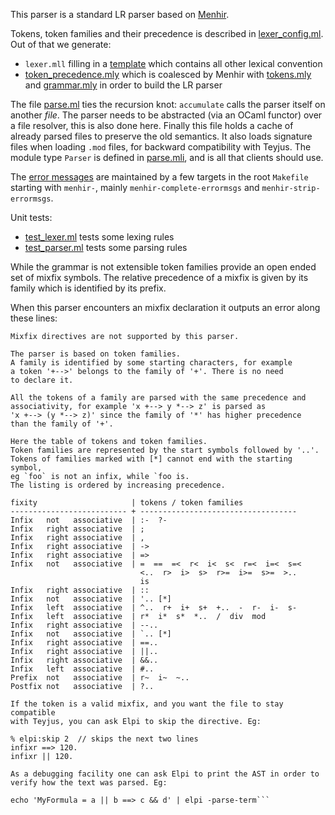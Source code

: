 This parser is a standard LR parser based on [Menhir](http://gallium.inria.fr/~fpottier/menhir/).

Tokens, token families and their precedence is described in
[lexer_config.ml](lexer_config.ml). Out of that we generate:
- `lexer.mll` filling in a [template](lexer.mll.in) which contains all other
  lexical convention
- [token_precedence.mly](token_precedence.mly) which is coalesced by Menhir
  with [tokens.mly](tokens.mly) and [grammar.mly](grammar.mly) in order to
  build the LR parser

The file [parse.ml](parse.ml) ties the recursion knot: `accumulate` calls the
parser itself on another *file*. The parser needs to be abstracted
(via an OCaml functor) over a file resolver, this is also done here. Finally
this file holds a cache of already parsed files to preserve the old semantics.
It also loads signature files when loading `.mod` files, for backward
compatibility with Teyjus. The module type `Parser` is defined in
[parse.mli](parse.mli), and is all that clients should use.

The [error messages](error_messages.txt) are maintained by a few
targets in the root `Makefile` starting with `menhir-`, mainly
`menhir-complete-errormsgs` and `menhir-strip-errormsgs`.

Unit tests:
- [test_lexer.ml](test_lexer.ml) tests some lexing rules
- [test_parser.ml](test_parser.ml) tests some parsing rules

While the grammar is not extensible token families provide
an open ended set of mixfix symbols. The relative precedence of a mixfix
is given by its family which is identified by its prefix.

When this parser encounters an mixfix declaration it outputs an error along
these lines:
```
Mixfix directives are not supported by this parser.

The parser is based on token families.
A family is identified by some starting characters, for example
a token '+-->' belongs to the family of '+'. There is no need
to declare it.

All the tokens of a family are parsed with the same precedence and
associativity, for example 'x +--> y *--> z' is parsed as
'x +--> (y *--> z)' since the family of '*' has higher precedence
than the family of '+'.

Here the table of tokens and token families.
Token families are represented by the start symbols followed by '..'.
Tokens of families marked with [*] cannot end with the starting symbol,
eg `foo` is not an infix, while `foo is.
The listing is ordered by increasing precedence.

fixity                     | tokens / token families
-------------------------- + -----------------------------------
Infix   not   associative  | :-  ?-  
Infix   right associative  | ;  
Infix   right associative  | ,  
Infix   right associative  | ->  
Infix   right associative  | =>  
Infix   not   associative  | =  ==  =<  r<  i<  s<  r=<  i=<  s=< 
                             <..  r>  i>  s>  r>=  i>=  s>=  >.. 
                             is  
Infix   right associative  | ::  
Infix   not   associative  | '.. [*]  
Infix   left  associative  | ^..  r+  i+  s+  +..  -  r-  i-  s-  
Infix   left  associative  | r*  i*  s*  *..  /  div  mod  
Infix   right associative  | --..  
Infix   not   associative  | `.. [*]  
Infix   right associative  | ==..  
Infix   right associative  | ||..  
Infix   right associative  | &&..  
Infix   left  associative  | #..  
Prefix  not   associative  | r~  i~  ~..  
Postfix not   associative  | ?..  

If the token is a valid mixfix, and you want the file to stay compatible
with Teyjus, you can ask Elpi to skip the directive. Eg:

% elpi:skip 2  // skips the next two lines
infixr ==> 120.
infixr || 120.

As a debugging facility one can ask Elpi to print the AST in order to
verify how the text was parsed. Eg:

echo 'MyFormula = a || b ==> c && d' | elpi -parse-term```
